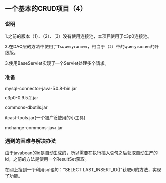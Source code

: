 ## 一个基本的CRUD项目（4）

### 说明

1.之前的版本（1）、（2）、（3）没有使用连接池，本项目使用了c3p0连接池。

2.在DAO层的方法中使用了Txqueryrunner，相当于（3）中的queryrunner的升级版。

3.使用BaseServlet实现了一个Servlet处理多个请求。

### 准备

mysql-connector-java-5.0.8-bin.jar

c3p0-0.9.5.2.jar

commons-dbutils.jar

itcast-tools.jar(一个被广泛使用的小工具)

mchange-commons-java.jar

### 遇到的困难与解决办法

由于javabean的id是自动生成的，所以需要在执行插入语句之后获取自动生产的id，之前的方法是使用一个ResultSet获取。

在网上搜到一个利用sql语句："SELECT LAST_INSERT_ID()"获取id的方法，实现了功能。



